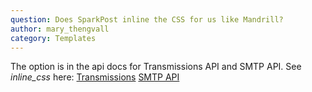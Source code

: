 ```yaml
---
question: Does SparkPost inline the CSS for us like Mandrill?
author: mary_thengvall
category: Templates
---
```

The option is in the api docs for Transmissions API and SMTP API. See _inline_css_ here:
[Transmissions](https://developers.sparkpost.com/api/#/reference/transmissions)
[SMTP API](https://developers.sparkpost.com/api/#/reference/smtp-api)

